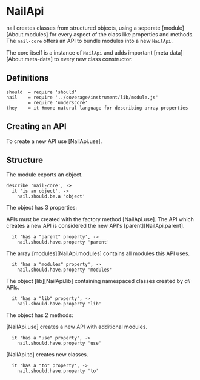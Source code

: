 NailApi
=============
nail creates classes from structured objects, using a seperate 
[module][About.modules] for every aspect of the class like properties and 
methods. The `nail-core` offers an API to bundle modules into a new `NailApi`.

The core itself is a instance of `NailApi` and adds important 
[meta data][About.meta-data] to every new class constructor.

Definitions
-----------

    should  = require 'should'
    nail    = require '../coverage/instrument/lib/module.js'
    _       = require 'underscore'
    they    = it #more natural language for describing array properties

Creating an API
---------------
To create a new API use [NailApi.use].

Structure
---------
The module exports an object.

    describe 'nail-core', ->
      it 'is an object', ->
        nail.should.be.a 'object'

The object has 3 properties:

APIs must be created with the factory method [NailApi.use].
The API which creates a new API is considered the
new API's [parent][NailApi.parent].

      it 'has a "parent" property', ->
        nail.should.have.property 'parent'

The array [modules][NailApi.modules] contains all modules this API uses.

      it 'has a "modules" property', ->
        nail.should.have.property 'modules'

The object [lib][NailApi.lib] containing namespaced classes
created by *all* APIs.

      it 'has a "lib" property', ->
        nail.should.have.property 'lib'

The object has 2 methods:

[NailApi.use] creates a new API with additional modules.

      it 'has a "use" property', ->
        nail.should.have.property 'use'

[NailApi.to] creates new classes.

      it 'has a "to" property', ->
        nail.should.have.property 'to'